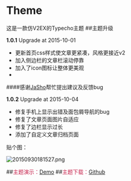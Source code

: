 # Theme
这是一款仿V2EX的Typecho主题
##主题升级

**1.0.1** Upgrade at 2015-10-01
* 更新首页css样式使文章更紧凑，风格更接近v2
* 加入侧边栏的文章栏滚动停靠
* 加入了icon图标让整体更美观
* 

####感谢<a href="http://www.xiachedan.cc/" target="_blank">JaSho</a>帮忙提出建议及反馈bug

**1.0.2** Upgrade at 2015-10-04
* 修复手机上显示出错及面包屑导航的bug
* 修复了文章页面图片自适应
* 修复了边栏显示过长
* 添加了自定义文章归档页面

贴个图：

![20150930181527.png][1]


##<span style="color:#c7254e;">主题演示：</span>[Demo](https://ciyuanai.net/?theme=Theme)
##<span style="color:#c7254e;">主题下载：</span>[Github](https://github.com/melifes/Theme/archive/master.zip)


  [1]: https://dn-ciyuanai.qbox.me/2015/10/1180370408.png
